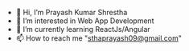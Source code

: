 - 👋 Hi, I’m Prayash Kumar Shrestha
- 👀 I’m interested in Web App Development
- 🌱 I’m currently learning ReactJs/Angular
- 📫 How to reach me "sthaprayash09@gmail.com"



